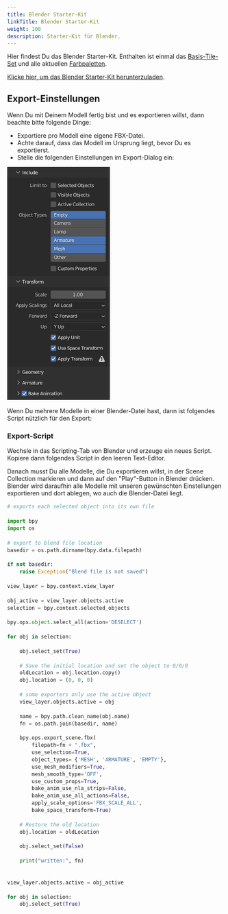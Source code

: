 ```yaml
---
title: Blender Starter-Kit
linkTitle: Blender Starter-Kit
weight: 100
description: Starter-Kit für Blender.
---
```


Hier findest Du das Blender Starter-Kit.
Enthalten ist einmal das [Basis-Tile-Set](../tiles/) und alle aktuellen [Farbpaletten](../colors/).

[Klicke hier, um das Blender Starter-Kit herunterzuladen](assets/BlenderStarterKit.zip).

## Export-Einstellungen

Wenn Du mit Deinem Modell fertig bist und es exportieren willst, dann beachte bitte folgende Dinge:

* Exportiere pro Modell eine eigene FBX-Datei.
* Achte darauf, dass das Modell im Ursprung liegt, bevor Du es exportierst.
* Stelle die folgenden Einstellungen im Export-Dialog ein:

![Blender Einstellungen](assets/blender-settings.png)

Wenn Du mehrere Modelle in einer Blender-Datei hast, dann ist folgendes Script nützlich für den Export:

### Export-Script

Wechsle in das Scripting-Tab von Blender und erzeuge ein neues Script.
Kopiere dann folgendes Script in den leeren Text-Editor.

Danach musst Du alle Modelle, die Du exportieren willst, in der Scene Collection markieren und dann auf den "Play"-Button in Blender drücken.
Blender wird daraufhin alle Modelle mit unseren gewünschten Einstellungen exportieren und dort ablegen, wo auch die Blender-Datei liegt.

```python
# exports each selected object into its own file

import bpy
import os

# export to blend file location
basedir = os.path.dirname(bpy.data.filepath)

if not basedir:
    raise Exception("Blend file is not saved")

view_layer = bpy.context.view_layer

obj_active = view_layer.objects.active
selection = bpy.context.selected_objects

bpy.ops.object.select_all(action='DESELECT')

for obj in selection:

    obj.select_set(True)
    
    # Save the initial location and set the object to 0/0/0
    oldLocation = obj.location.copy()
    obj.location = (0, 0, 0)

    # some exporters only use the active object
    view_layer.objects.active = obj

    name = bpy.path.clean_name(obj.name)
    fn = os.path.join(basedir, name)

    bpy.ops.export_scene.fbx(
        filepath=fn + ".fbx", 
        use_selection=True, 
        object_types= {'MESH', 'ARMATURE', 'EMPTY'}, 
        use_mesh_modifiers=True,
        mesh_smooth_type='OFF',
        use_custom_props=True,
        bake_anim_use_nla_strips=False,
        bake_anim_use_all_actions=False,
        apply_scale_options='FBX_SCALE_ALL',
        bake_space_transform=True)

    # Restore the old location    
    obj.location = oldLocation

    obj.select_set(False)

    print("written:", fn)


view_layer.objects.active = obj_active

for obj in selection:
    obj.select_set(True)
```